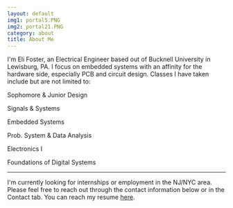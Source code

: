 ```yaml
---
layout: default
img1: portal5.PNG
img2: portal21.PNG
category: about
title: About Me
---
```


I'm Eli Foster, an Electrical Engineer based out of Bucknell University in Lewisburg, PA. I focus on embedded systems with an affinity for the hardware side, especially PCB
and circuit design. Classes I have taken include but are not limited to: 

Sophomore & Junior Design

Signals & Systems 

Embedded Systems

Prob. System & Data Analysis

Electronics I

Foundations of Digital Systems

<hr class="intro-divider">

I'm currently looking for internships or employment in the NJ/NYC area. Please feel free to reach out through the contact information below or in the Contact tab.
You can reach my resume <a href='Eli Foster Internship resume.pdf' target="_blank">here</a>.
